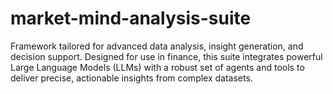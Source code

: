 # market-mind-analysis-suite
Framework tailored for advanced data analysis, insight generation, and decision support. Designed for use in finance, this suite integrates powerful Large Language Models (LLMs) with a robust set of agents and tools to deliver precise, actionable insights from complex datasets.
